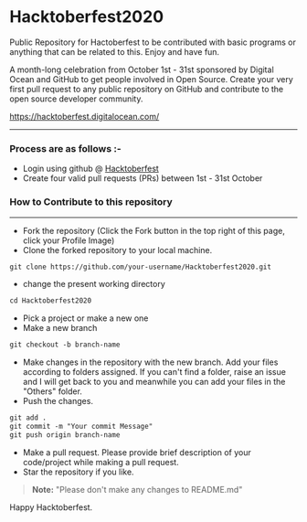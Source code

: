 # Hacktoberfest2020

Public Repository for Hactoberfest to be contributed with basic programs or anything that can be related to this. Enjoy and have fun. 

<p>A month-long celebration from October 1st - 31st sponsored by Digital Ocean and GitHub to get people involved in Open Source. Create your very first pull request to any public repository on GitHub and contribute to the open source developer community.

https://hacktoberfest.digitalocean.com/</p>

-----

### Process are as follows :- 
* Login using github @ [Hacktoberfest](https://hacktoberfest.digitalocean.com/)
* Create four valid pull requests (PRs) between 1st - 31st October
   
### How to Contribute to this repository
----

* Fork the repository (Click the Fork button in the top right of this page, click your Profile Image)
* Clone the forked repository to your local machine.
```markdown
git clone https://github.com/your-username/Hacktoberfest2020.git
```
* change the present working directory
```markdown
cd Hacktoberfest2020
```
* Pick a project or make a new one
* Make a new branch
```markdown
git checkout -b branch-name
```
* Make changes in the repository with the new branch. Add your files according to folders assigned. If you can't find a folder, raise an issue and I will get back to you and meanwhile you can add your files in the "Others" folder.
* Push the changes.
```markdown
git add .
git commit -m "Your commit Message"
git push origin branch-name
```
* Make a pull request. Please provide brief description of your code/project while making a pull request.
* Star the repository if you like.

> **Note:** "Please don't make any changes to README.md"
   
Happy Hacktoberfest.
